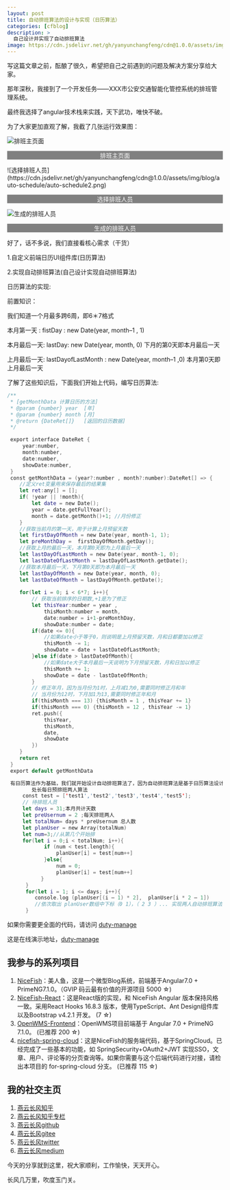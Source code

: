 ```yaml
---
layout: post
title: 自动排班算法的设计与实现（日历算法）
categories: [cfblog]
description: >
  自己设计并实现了自动排班算法
image: https://cdn.jsdelivr.net/gh/yanyunchangfeng/cdn@1.0.0/assets/img/blog/auto-schedule/auto-schedule-cover.png
---
```

写这篇文章之前，酝酿了很久，希望把自己之前遇到的问题及解决方案分享给大家。

那年深秋，我接到了一个开发任务——XXX市公安交通智能化管控系统的排班管理系统。

最终我选择了angular技术栈来实践，天下武功，唯快不破。

为了大家更加直观了解，我截了几张运行效果图：

![排班主页面](https://cdn.jsdelivr.net/gh/yanyunchangfeng/cdn@1.0.0/assets/img/blog/auto-schedule/auto-schedule1.png) 
<p align="center" style="background-color:gray;color:#fff">排班主页面</p>
![选择排班人员](https://cdn.jsdelivr.net/gh/yanyunchangfeng/cdn@1.0.0/assets/img/blog/auto-schedule/auto-schedule2.png) 

<p align="center" style="background-color:gray;color:#fff">选择排班人员</p>

![生成的排班人员](https://cdn.jsdelivr.net/gh/yanyunchangfeng/cdn@1.0.0/assets/img/blog/auto-schedule/auto-schedule3.png) 

<p align="center" style="background-color:gray;color:#fff">生成的排班人员</p>

好了，话不多说，我们直接看核心需求（干货）

1.自定义前端日历UI组件库(日历算法)

2.实现自动排班算法(自己设计实现自动排班算法)

日历算法的实现:

前置知识：

我们知道一个月最多跨6周，即6＊7格式

本月第一天 : fistDay : new Date(year, month–1 , 1)

本月最后一天: lastDay: new Date(year, month, 0) 下月的第0天即本月最后一天

上月最后一天: lastDayofLastMonth : new Date(year, month–1 ,0) 本月第0天即上月最后一天

了解了这些知识后，下面我们开始上代码，编写日历算法:
```swift
/**  
 * [getMonthData 计算日历的方法]
 * @param {number} year  [年]
 * @param {number} month [月]
 * @return {DateRet[]}   [返回的日历数据]
 */

 export interface DateRet {
     year:number,
     month:number,
     date:number,
     showDate:number,
 }
 const getMonthData = (year?:number , month?:number):DateRet[] => {
    //定义ret变量用来保存最后的结果集
    let ret:any[] = [];
    if( !year || !month){
        let date = new Date();
        year = date.getFullYear();
        month = date.getMonth()+1; //月份修正
    }
    //获取当前月的第一天，用于计算上月预留天数
    let firstDayOfMonth = new Date(year, month-1, 1);
    let preMonthDay =  firstDayOfMonth.getDay();
    //获取上月的最后一天，本月第0天即为上月最后一天
    let lastDayOfLastMonth = new Date(year, month-1, 0);
    let lastDateOfLastMonth = lastDayOfLastMonth.getDate();
    //获取本月最后一天，下月第0天即为本月最后一天
    let lastDayOfMonth = new Date(year, month, 0);
    let lastDateOfMonth = lastDayOfMonth.getDate();
    
    for(let i = 0; i < 6*7; i++){
        // 获取当前排序的日期数,+1是为了修正
        let thisYear:number = year ,
            thisMonth:number = month, 
            date:number = i+1-preMonthDay,
            showDate:number = date;
        if(date <= 0){
            //如果date小于等于0，则说明是上月预留天数，月和日都要加以修正
            thisMonth -= 1;
            showDate = date + lastDateOfLastMonth;
        }else if(date > lastDateOfMonth){
            //如果date大于本月最后一天说明为下月预留天数，月和日加以修正
            thisMonth += 1;
            showDate = date - lastDateOfMonth;
        }
        // 修正年月，因为当月份为1时，上月减1为0,需要同时修正月和年
        // 当月份为12时，下月加1为13,需要同时修正年和月
        if(thisMonth === 13) {thisMonth = 1 , thisYear += 1}
        if(thisMonth === 0) {thisMonth = 12 , thisYear -= 1}
        ret.push({
            thisYear,
            thisMonth,
            date,
            showDate
        })
    }
    return ret 
 }
 export default getMonthData

 有日历算法作为基础，我们就开始设计自动排班算法了，因为自动排班算法是基于日历算法设计的
        处长每日预排班两人算法
     const test = ['test1','test2','test3','test4','test5'];
     // 待排班人员
     let days = 31;本月共计天数
     let preUsernum = 2 ;每天排班两人
     let totalNum= days * preUsernum 总人数
     let planUser = new Array(totalNum)
     let num=3;//从第几个开始排
     for(let i = 0;i < totalNum; i++){
            if (num < test.length){
                planUser[i] = test[num++]
            }else{
                num = 0;
                planUser[i] = test[num++]
           }
      }
      for(let i = 1; i <= days; i++){
         console.log (planUser[(i – 1) * 2],  planUser[i * 2 – 1])
         //依次取出 planUser数组中下标（0 1），（ 2 3 ）... 实现两人自动排班算法
      }
```

如果你需要更全面的代码，请访问 [duty-manage](https://gitee.com/yanyunchangfeng/duty-manage)

这是在线演示地址，[duty-manage](https://yanyunchangfeng.gitee.io/duty-manage)

## 我参与的系列项目

1. [NiceFish]( https://gitee.com/mumu-osc/NiceFish)：美人鱼，这是一个微型Blog系统，前端基于Angular7.0 + PrimeNG7.1.0。（GVIP 码云最有价值的开源项目 5000 ☆)
2. [NiceFish-React]( https://github.com/damoqiongqiu/NiceFish-React)：这是React版的实现，和 NiceFish Angular 版本保持风格一致。采用React Hooks 16.8.3 版本，使用TypeScript、Ant Design组件库以及Bootstrap v4.2.1 开发。  (7 ☆)
3. [OpenWMS-Frontend](https://gitee.com/mumu-osc/OpenWMS-Frontend)：OpenWMS项目前端基于 Angular 7.0 + PrimeNG 7.1.0。  (已推荐 200 ☆)
4. [nicefish-spring-cloud](https://gitee.com/mumu-osc/nicefish-spring-cloud)：这是NiceFish的服务端代码，基于SpringCloud。已经完成了一些基本的功能，如 SpringSecurity+OAuth2+JWT 实现SSO，文章、用户、评论等的分页查询等。如果你需要与这个后端代码进行对接，请检出本项目的 for-spring-cloud 分支。 (已推荐 115 ☆)

## 我的社交主页  

1. [燕云长风知乎](https://zhihu.com/people/hbxyxuxiaodong)  
2. [燕云长风知乎专栏](https://zhuanlan.zhihu.com/yanyunchangfeng)  
3. [燕云长风github](https://github.com/yanyunchangfeng)  
4. [燕云长风gitee](https://gitee.com/yanyunchangfeng)  
5. [燕云长风twitter](https://twitter.com/yanyunchangfeng)  
6. [燕云长风medium](https://medium.com/@yanyunchangfeng) 

今天的分享就到这里，祝大家顺利，工作愉快，天天开心。

长风几万里，吹度玉门关。
